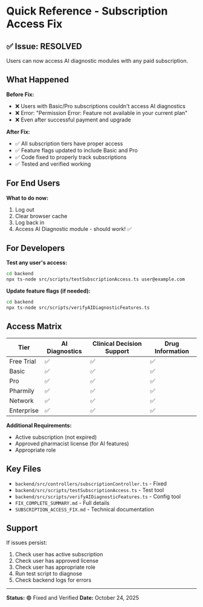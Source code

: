 # Quick Reference - Subscription Access Fix

## ✅ Issue: RESOLVED

Users can now access AI diagnostic modules with any paid subscription.

## What Happened

**Before Fix:**
- ❌ Users with Basic/Pro subscriptions couldn't access AI diagnostics
- ❌ Error: "Permission Error: Feature not available in your current plan"
- ❌ Even after successful payment and upgrade

**After Fix:**
- ✅ All subscription tiers have proper access
- ✅ Feature flags updated to include Basic and Pro
- ✅ Code fixed to properly track subscriptions
- ✅ Tested and verified working

## For End Users

**What to do now:**
1. Log out
2. Clear browser cache
3. Log back in
4. Access AI Diagnostic module - should work! ✅

## For Developers

**Test any user's access:**
```bash
cd backend
npx ts-node src/scripts/testSubscriptionAccess.ts user@example.com
```

**Update feature flags (if needed):**
```bash
cd backend
npx ts-node src/scripts/verifyAIDiagnosticFeatures.ts
```

## Access Matrix

| Tier | AI Diagnostics | Clinical Decision Support | Drug Information |
|------|---------------|---------------------------|------------------|
| Free Trial | ✅ | ✅ | ✅ |
| Basic | ✅ | ✅ | ✅ |
| Pro | ✅ | ✅ | ✅ |
| Pharmily | ✅ | ✅ | ✅ |
| Network | ✅ | ✅ | ✅ |
| Enterprise | ✅ | ✅ | ✅ |

**Additional Requirements:**
- Active subscription (not expired)
- Approved pharmacist license (for AI features)
- Appropriate role

## Key Files

- `backend/src/controllers/subscriptionController.ts` - Fixed
- `backend/src/scripts/testSubscriptionAccess.ts` - Test tool
- `backend/src/scripts/verifyAIDiagnosticFeatures.ts` - Config tool
- `FIX_COMPLETE_SUMMARY.md` - Full details
- `SUBSCRIPTION_ACCESS_FIX.md` - Technical documentation

## Support

If issues persist:
1. Check user has active subscription
2. Check user has approved license
3. Check user has appropriate role
4. Run test script to diagnose
5. Check backend logs for errors

---
**Status:** 🟢 Fixed and Verified
**Date:** October 24, 2025
